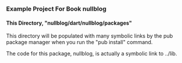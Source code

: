 ### Example Project For Book nullblog

#### This Directory, "nullblog/dart/nullblog/packages"

This directory will be populated with many symbolic links by the pub package manager when you run the "pub install" command.

The code for this package, nullblog, is actually a symbolic link to ../lib.

